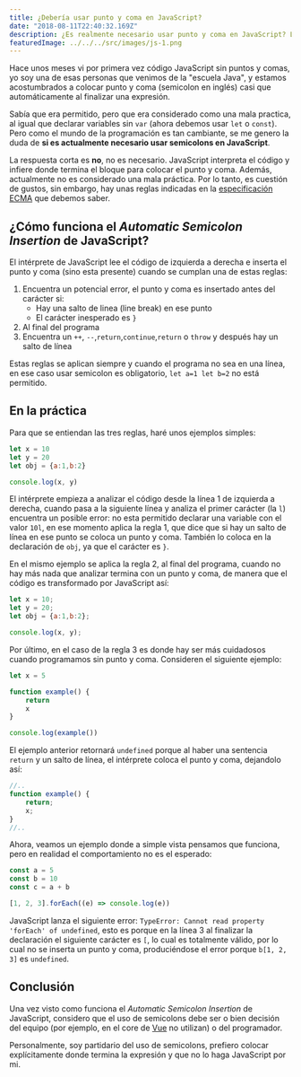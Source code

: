 ```yaml
---
title: ¿Debería usar punto y coma en JavaScript?
date: "2018-08-11T22:40:32.169Z"
description: ¿Es realmente necesario usar punto y coma en JavaScript? La respuesta corta es no, pero hay unas reglas que tenemos que saber.
featuredImage: ../../../src/images/js-1.png
---
```


Hace unos meses vi por primera vez código JavaScript sin puntos y comas, yo soy una de esas personas que venimos de la "escuela Java", y estamos acostumbrados a colocar punto y coma (semicolon en inglés) casi que automáticamente al finalizar una expresión. 

Sabía que era permitido, pero que era considerado como una mala practica, al igual que declarar variables sin `var` (ahora debemos usar `let` o `const`). Pero como el mundo de la programación es tan cambiante, se me genero la duda de **si es actualmente necesario usar semicolons en JavaScript**.

La respuesta corta es **no**, no es necesario. JavaScript interpreta el código y infiere donde termina el bloque para colocar el punto y coma. Además, actualmente no es considerado una mala práctica. Por lo tanto, es cuestión de gustos, sin embargo, hay unas reglas indicadas en la [especificación ECMA](http://www.ecma-international.org/ecma-262/7.0/) que debemos saber.

## ¿Cómo funciona el *Automatic Semicolon Insertion* de JavaScript?

El intérprete de JavaScript lee el código de izquierda a derecha e inserta el punto y coma (sino esta presente) cuando se cumplan una de estas reglas:

1. Encuentra un potencial error, el punto y coma es insertado antes del carácter si:
    + Hay una salto de linea (line break) en ese punto
    + El carácter inesperado es `}`
2. Al final del programa
3. Encuentra un `++`, `--`,`return`,`continue`,`return` o `throw` y después hay un salto de línea

Estas reglas se aplican siempre y cuando el programa no sea en una línea, en ese caso usar semicolon es obligatorio, `let a=1 let b=2` no está permitido.

## En la práctica

Para que se entiendan las tres reglas, haré unos ejemplos simples:

```javascript
let x = 10
let y = 20
let obj = {a:1,b:2}

console.log(x, y)
```

El intérprete empieza a analizar el código desde la línea 1 de izquierda a derecha, cuando pasa a la siguiente línea y analiza el primer carácter (la `l`) encuentra un posible error: no esta permitido declarar una variable con el valor `10l`, en ese momento aplica la regla 1, que dice que si hay un salto de línea en ese punto se coloca un punto y coma. También lo coloca en la declaración de `obj`, ya que el carácter es `}`.

En el mismo ejemplo se aplica la regla 2, al final del programa, cuando no hay más nada que analizar termina con un punto y coma, de manera que el código es transformado por JavaScript así:

```javascript
let x = 10;
let y = 20;
let obj = {a:1,b:2};

console.log(x, y);
```

Por último, en el caso de la regla 3 es donde hay ser más cuidadosos cuando programamos sin punto y coma. Consideren el siguiente ejemplo:

```javascript
let x = 5

function example() {
    return
    x
}

console.log(example())
```

El ejemplo anterior retornará `undefined` porque al haber una sentencia `return` y un salto de línea, el intérprete coloca el punto y coma, dejandolo así:

```javascript
//..
function example() {
    return;
    x;
}
//..
```

Ahora, veamos un ejemplo donde a simple vista pensamos que funciona, pero en realidad el comportamiento no es el esperado:

```javascript
const a = 5
const b = 10
const c = a + b

[1, 2, 3].forEach((e) => console.log(e))
```

JavaScript lanza el siguiente error: `TypeError: Cannot read property 'forEach' of undefined`, esto es porque en la línea 3 al finalizar la declaración el siguiente carácter es `[`, lo cual es totalmente válido, por lo cual no se inserta un punto y coma, produciéndose el error porque `b[1, 2, 3]` es `undefined`.

## Conclusión

Una vez visto como funciona el *Automatic Semicolon Insertion* de JavaScript, considero que el uso de semicolons debe ser o bien decisión del equipo (por ejemplo, en el core de [Vue](https://github.com/vuejs/vue/blob/dev/src/core/util/lang.js) no utilizan) o del programador. 

Personalmente, soy partidario del uso de semicolons, prefiero colocar explícitamente donde termina la expresión y que no lo haga JavaScript por mi.
